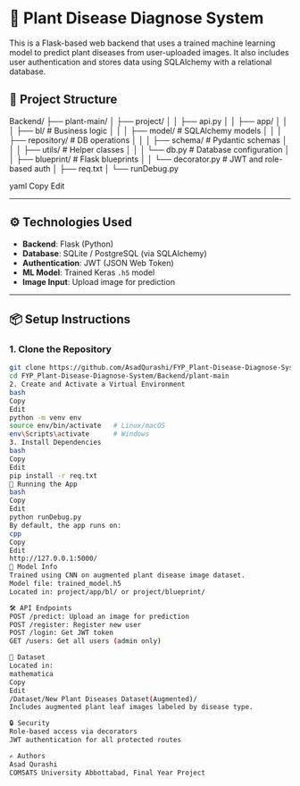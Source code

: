 # 🌿 Plant Disease Diagnose System

This is a Flask-based web backend that uses a trained machine learning model to predict plant diseases from user-uploaded images. It also includes user authentication and stores data using SQLAlchemy with a relational database.

## 📁 Project Structure

Backend/
├── plant-main/
│ ├── project/
│ │ ├── api.py
│ │ ├── app/
│ │ │ ├── bl/ # Business logic
│ │ │ ├── model/ # SQLAlchemy models
│ │ │ ├── repository/ # DB operations
│ │ │ ├── schema/ # Pydantic schemas
│ │ │ ├── utils/ # Helper classes
│ │ │ └── db.py # Database configuration
│ │ ├── blueprint/ # Flask blueprints
│ │ └── decorator.py # JWT and role-based auth
│ ├── req.txt
│ └── runDebug.py

yaml
Copy
Edit

---

## ⚙️ Technologies Used

- **Backend**: Flask (Python)
- **Database**: SQLite / PostgreSQL (via SQLAlchemy)
- **Authentication**: JWT (JSON Web Token)
- **ML Model**: Trained Keras `.h5` model
- **Image Input**: Upload image for prediction

---

## 📦 Setup Instructions

### 1. Clone the Repository

```bash
git clone https://github.com/AsadQurashi/FYP_Plant-Disease-Diagnose-System.git
cd FYP_Plant-Disease-Diagnose-System/Backend/plant-main
2. Create and Activate a Virtual Environment
bash
Copy
Edit
python -m venv env
source env/bin/activate   # Linux/macOS
env\Scripts\activate      # Windows
3. Install Dependencies
bash
Copy
Edit
pip install -r req.txt
🚀 Running the App
bash
Copy
Edit
python runDebug.py
By default, the app runs on:
cpp
Copy
Edit
http://127.0.0.1:5000/
🧠 Model Info
Trained using CNN on augmented plant disease image dataset.
Model file: trained_model.h5
Located in: project/app/bl/ or project/blueprint/

🛠 API Endpoints
POST /predict: Upload an image for prediction
POST /register: Register new user
POST /login: Get JWT token
GET /users: Get all users (admin only)

📂 Dataset
Located in:
mathematica
Copy
Edit
/Dataset/New Plant Diseases Dataset(Augmented)/
Includes augmented plant leaf images labeled by disease type.

🔒 Security
Role-based access via decorators
JWT authentication for all protected routes

✍️ Authors
Asad Qurashi
COMSATS University Abbottabad, Final Year Project
